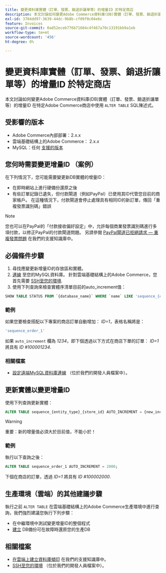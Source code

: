 ```yaml
---
title: 變更資料庫實體（訂單、發票、銷退折讓單等）的增量ID 於特定商店
description: 本文討論如何變更Adobe Commerce資料庫(DB)實體（訂單、發票、銷退折讓單等）的增量ID 使用'ALTER TABLE' SQL陳述式的特定Adobe Commerce存放區。
exl-id: 3704dd97-3639-44dc-9b8b-cf09f0c04e6c
feature: Invoices
source-git-commit: 0ad52eceb776b71604c4f467a70c13191bb9a1eb
workflow-type: tm+mt
source-wordcount: '456'
ht-degree: 0%

---
```


# 變更資料庫實體（訂單、發票、銷退折讓單等）的增量ID 於特定商店

本文討論如何變更Adobe Commerce資料庫(DB)實體（訂單、發票、銷退折讓單等）的增量ID 在特定Adobe Commerce商店中使用 `ALTER TABLE` SQL陳述式。

## 受影響的版本

* Adobe Commerce內部部署：2.x.x
* 雲端基礎結構上的Adobe Commerce： 2.x.x
* MySQL：任何 [支援的版本](https://devdocs.magento.com/guides/v2.2/install-gde/system-requirements-tech.html#database)

## 您何時需要變更增量ID （案例）

在下列情況下，您可能需要變更新DB實體的增量ID：

* 在即時網站上進行硬備份還原之後
* 有些訂單記錄已遺失，但付款閘道（例如PayPal）已使用其ID代管您目前的商家帳戶。 在這種情況下，付款閘道會停止處理具有相同ID的新訂單，傳回「重複發票識別碼」錯誤

>[!NOTE]
>
>您也可以在PayPal的「付款接收偏好設定」中，允許每個商業發票識別碼進行多項付款，以修正PayPal的付款閘道問題。 另請參閱 [PayPal閘道已拒絕請求 — 重複發票問題](/help/troubleshooting/payments/paypal-gateway-rejected-request-duplicate-invoice-issue.md) 在我們的支援知識庫中。

## 必備條件步驟

1. 尋找應變更新增量ID的存放區和實體。
1. [連線](https://devdocs.magento.com/guides/v2.2/install-gde/prereq/mysql_remote.html) 至您的MySQL資料庫。 針對雲端基礎結構上的Adobe Commerce，您首先需要 [SSH至您的環境](https://experienceleague.adobe.com/docs/commerce-cloud-service/user-guide/develop/secure-connections.html).
1. 使用下列查詢來檢查實體序清單目前的auto\_increment值：

```sql
SHOW TABLE STATUS FROM `{database_name}` WHERE `name` LIKE 'sequence_{entity_type}_{store_id}';
```

### 範例

如果您要檢查搭配以下專案的商店訂單自動增加： *ID=1*，表格名稱將是：

```sql
'sequence_order_1'
```

如果 `auto_increment` 欄為 *1234*，即下個透過以下方式在商店下單的訂單： *ID=1* 將具有 *ID \#100001234*.

### 相關檔案

* [設定遠端MySQL資料庫連線](https://devdocs.magento.com/guides/v2.2/install-gde/prereq/mysql_remote.html) （位於我們的開發人員檔案中）。

## 更新實體以變更增量ID

使用下列查詢更新實體：

```sql
ALTER TABLE sequence_{entity_type}_{store_id} AUTO_INCREMENT = {new_increment_value};
```

>[!WARNING]
>
>重要：新的增量值必須大於目前值，不能小於！

### 範例

執行以下查詢之後：

```sql
ALTER TABLE sequence_order_1 AUTO_INCREMENT = 2000;
```

下個在商店的訂單，透過 *ID=1* 將具有 *ID \#100002000*.

## 生產環境（雲端）的其他建議步驟

執行之前 `ALTER TABLE` 在雲端基礎結構上的Adobe Commerce生產環境中進行查詢，我們強烈建議您執行下列步驟：

* 在中繼環境中測試變更增量ID的整個程式
* [建立](/help/how-to/general/create-database-dump-on-cloud.md) DB備份可在故障時還原您的生產DB

## 相關檔案

* [在雲端上建立資料庫傾印](/help/how-to/general/create-database-dump-on-cloud.md) 在我們的支援知識庫中。
* [SSH至您的環境](https://experienceleague.adobe.com/docs/commerce-cloud-service/user-guide/develop/secure-connections.html) （位於我們的開發人員檔案中）。

